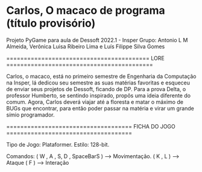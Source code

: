 # Carlos, O macaco de programa  (título provisório)
Projeto PyGame para aula de Dessoft 2022.1 - Insper
Grupo: Antonio L M Almeida, Verônica Luisa Ribeiro Lima e Luís Filippe Silva Gomes


========================================= LORE ==========================================

Carlos, o macaco, está no primeiro semestre de Engenharia da Computação na Insper, lá dedicou seu semestre as suas matérias favoritas e esqueceu de enviar seus projetos de Dessoft, ficando de DP. Para a prova Delta, o professor Humberto, se sentindo inspirado, propôs uma ideia diferente do comum. Agora, Carlos deverá viajar até a floresta e matar o máximo de BUGs que encontrar, para então poder passar na matéria e virar um grande símio programador.


====================================  FICHA DO JOGO  ====================================

Tipo de Jogo: Plataformer.
Estilo: 128-bit.

Comandos: 
( W , A , S, D , SpaceBarS ) --> Movimentação.
( K , L ) --> Ataque
( F ) --> Interação
